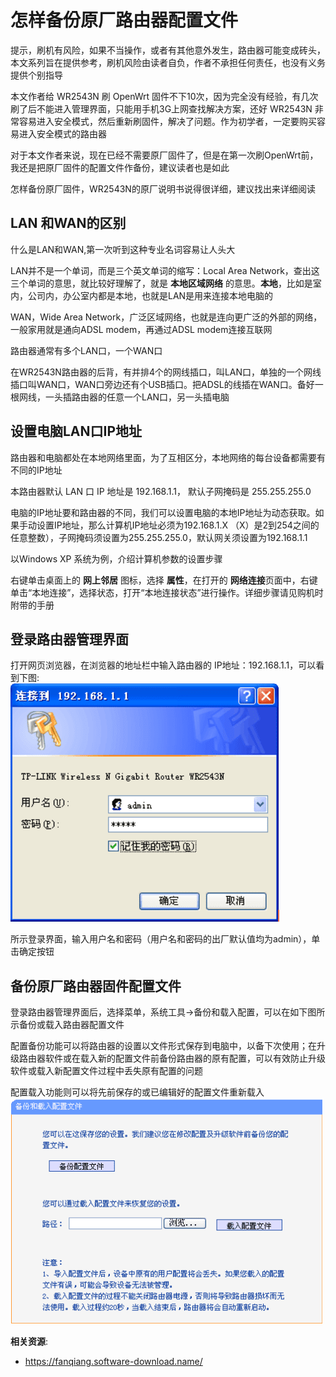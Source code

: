怎样备份原厂路由器配置文件
====================

提示，刷机有风险，如果不当操作，或者有其他意外发生，路由器可能变成砖头，本文系列旨在提供参考，刷机风险由读者自负，作者不承担任何责任，也没有义务提供个别指导

本文作者给 WR2543N 刷 OpenWrt 固件不下10次，因为完全没有经验，有几次刷了后不能进入管理界面，只能用手机3G上网查找解决方案，还好 WR2543N 非常容易进入安全模式，然后重新刷固件，解决了问题。作为初学者，一定要购买容易进入安全模式的路由器

对于本文作者来说，现在已经不需要原厂固件了，但是在第一次刷OpenWrt前，我还是把原厂固件的配置文件作备份，建议读者也是如此

怎样备份原厂固件，WR2543N的原厂说明书说得很详细，建议找出来详细阅读

LAN 和WAN的区别
--------

什么是LAN和WAN,第一次听到这种专业名词容易让人头大

LAN并不是一个单词，而是三个英文单词的缩写：Local Area Network，查出这三个单词的意思，就比较好理解了，就是 **本地区域网络** 的意思。**本地**，比如是室内，公司内，办公室内都是本地，也就是LAN是用来连接本地电脑的

WAN，Wide Area Network，广泛区域网络，也就是连向更广泛的外部的网络，一般家用就是通向ADSL modem，再通过ADSL modem连接互联网

路由器通常有多个LAN口，一个WAN口

在WR2543N路由器的后背，有并排4个的网线插口，叫LAN口，单独的一个网线插口叫WAN口，WAN口旁边还有个USB插口。把ADSL的线插在WAN口。备好一根网线，一头插路由器的任意一个LAN口，另一头插电脑

设置电脑LAN口IP地址
--------

路由器和电脑都处在本地网络里面，为了互相区分，本地网络的每台设备都需要有不同的IP地址

本路由器默认 LAN 口 IP 地址是 192.168.1.1， 默认子网掩码是 255.255.255.0 

电脑的IP地址要和路由器的不同，我们可以设置电脑的本地IP地址为动态获取。如果手动设置IP地址，那么计算机IP地址必须为192.168.1.X
（X）是2到254之间的任意整数），子网掩码须设置为255.255.255.0，默认网关须设置为192.168.1.1

以Windows XP 系统为例，介绍计算机参数的设置步骤

右键单击桌面上的 **网上邻居** 图标，选择 **属性**，在打开的 **网络连接**页面中，右键单击“本地连接”，选择状态，打开“本地连接状态”进行操作。详细步骤请见购机时附带的手册

登录路由器管理界面
--------

   打开网页浏览器，在浏览器的地址栏中输入路由器的
IP地址：192.168.1.1，可以看到下图:  
![路由器 admin管理界面](images/1.3.admin.png)

所示登录界面，输入用户名和密码（用户名和密码的出厂默认值均为admin），单击确定按钮

备份原厂路由器固件配置文件
--------

登录路由器管理界面后，选择菜单，系统工具→备份和载入配置，可以在如下图所示备份或载入路由器配置文件

配置备份功能可以将路由器的设置以文件形式保存到电脑中，以备下次使用；在升级路由器软件或在载入新的配置文件前备份路由器的原有配置，可以有效防止升级软件或载入新配置文件过程中丢失原有配置的问题

配置载入功能则可以将先前保存的或已编辑好的配置文件重新载入
![路由器管理界面备份配置文件](images/1.3.backup.png)

**相关资源**:

- https://fanqiang.software-download.name/